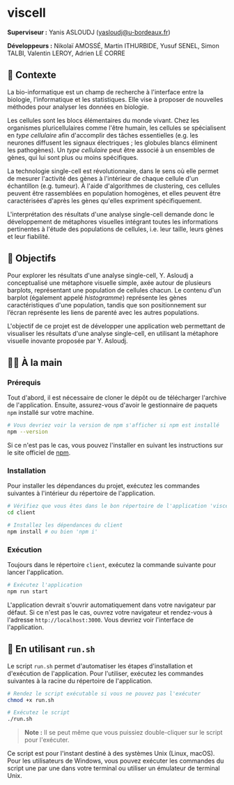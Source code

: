 # viscell

**Superviseur :** Yanis ASLOUDJ (yasloudj@u-bordeaux.fr)

**Développeurs :** Nikolaï AMOSSÉ, Martin ITHURBIDE, Yusuf SENEL, Simon TALBI, Valentin LEROY, Adrien LE CORRE

## 🔬 Contexte

La bio-informatique est un champ de recherche à l'interface entre la biologie, l'informatique et les
statistiques. Elle vise à proposer de nouvelles méthodes pour analyser les données en biologie.

Les cellules sont les blocs élémentaires du monde vivant. Chez les organismes pluricellulaires
comme l'être humain, les cellules se spécialisent en *type cellulaire* afin d'accomplir des tâches
essentielles (e.g. les neurones diffusent les signaux électriques ; les globules blancs éliminent les
pathogènes). Un *type cellulaire* peut être associé à un ensembles de gènes, qui lui sont plus ou
moins spécifiques.

La technologie single-cell est révolutionnaire, dans le sens où elle permet de mesurer l'activité des
gènes à l'intérieur de chaque cellule d'un échantillon (e.g. tumeur). À l'aide d'algorithmes de
clustering, ces cellules peuvent être rassemblées en population homogènes, et elles peuvent être
caractérisées d'après les gènes qu'elles expriment spécifiquement.

L'interprétation des résultats d'une analyse single-cell demande donc le développement de
métaphores visuelles intégrant toutes les informations pertinentes à l'étude des populations de
cellules, i.e. leur taille, leurs gènes et leur fiabilité.

## 🦠 Objectifs

Pour explorer les résultats d'une analyse single-cell, Y. Asloudj a conceptualisé une métaphore visuelle
simple, axée autour de plusieurs barplots, représentant une population de cellules chacun. Le
contenu d'un barplot (également appelé *histogramme*) représente les gènes caractéristiques d'une population, tandis que son
positionnement sur l’écran représente les liens de parenté avec les autres populations.

L'objectif de ce projet est de développer une application web permettant de visualiser les résultats d'une analyse single-cell, en utilisant la métaphore visuelle inovante proposée par Y. Asloudj.

## 👋🏼 À la main

### Prérequis

Tout d'abord, il est nécessaire de cloner le dépôt ou de télécharger l'archive de l'application. Ensuite, assurez-vous d'avoir le gestionnaire de paquets `npm` installé sur votre machine.

```bash
# Vous devriez voir la version de npm s'afficher si npm est installé
npm --version
```

Si ce n'est pas le cas, vous pouvez l'installer en suivant les instructions sur le site officiel de [npm](https://docs.npmjs.com/downloading-and-installing-node-js-and-npm).

### Installation

Pour installer les dépendances du projet, exécutez les commandes suivantes à l'intérieur du répertoire de l'application.

```bash
# Vérifiez que vous êtes dans le bon répertoire de l'application 'viscell' et passez dans le répertoire 'client'
cd client

# Installez les dépendances du client
npm install # ou bien 'npm i'
```

### Exécution

Toujours dans le répertoire `client`, exécutez la commande suivante pour lancer l'application.

```bash
# Exécutez l'application
npm run start
```

L'application devrait s'ouvrir automatiquement dans votre navigateur par défaut. Si ce n'est pas le cas, ouvrez votre navigateur et rendez-vous à l'adresse `http://localhost:3000`. Vous devriez voir l'interface de l'application.

## 📁 En utilisant `run.sh`

Le script `run.sh` permet d'automatiser les étapes d'installation et d'exécution de l'application. Pour l'utiliser, exécutez les commandes suivantes à la racine du répertoire de l'application.

```bash
# Rendez le script exécutable si vous ne pouvez pas l'exécuter
chmod +x run.sh

# Exécutez le script
./run.sh
```

> **Note :**
> Il se peut même que vous puissiez double-cliquer sur le script pour l'exécuter.

Ce script est pour l'instant destiné à des systèmes Unix (Linux, macOS). Pour les utilisateurs de Windows, vous pouvez exécuter les commandes du script une par une dans votre terminal ou utiliser un émulateur de terminal Unix.